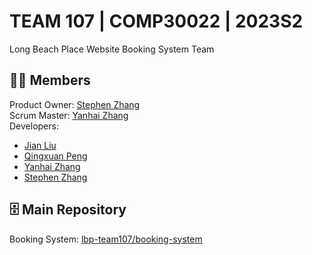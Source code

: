 # TEAM 107 | COMP30022 | 2023S2
Long Beach Place Website Booking System Team
## 🙋‍♀️ Members
Product Owner: [Stephen Zhang](https://github.com/m1nicrusher) <br>
Scrum Master: [Yanhai Zhang](https://github.com/Hanny658) <br>
Developers:
- [Jian Liu](https://github.com/JianLiu7)
- [Qingxuan Peng](https://github.com/QingxuanPeng)
- [Yanhai Zhang](https://github.com/Hanny658)
- [Stephen Zhang](https://github.com/m1nicrusher)

## 🗄️ Main Repository
Booking System: [lbp-team107/booking-system](https://github.com/lbp-team107/booking-system)
